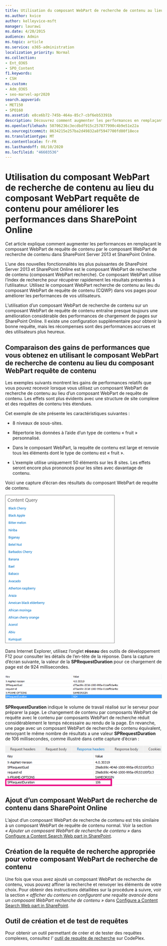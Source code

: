 ```yaml
---
title: Utilisation du composant WebPart de recherche de contenu au lieu du composant WebPart requête de contenu pour améliorer les performances dans SharePoint Online
ms.author: kvice
author: kelleyvice-msft
manager: laurawi
ms.date: 4/20/2015
audience: Admin
ms.topic: article
ms.service: o365-administration
localization_priority: Normal
ms.collection:
- Ent_O365
- SPO_Content
f1.keywords:
- CSH
ms.custom:
- Adm_O365
- seo-marvel-apr2020
search.appverid:
- MET150
- SPO160
ms.assetid: e8ce6b72-745b-464a-85c7-cbf6eb53391b
description: Découvrez comment augmenter les performances en remplaçant le composant WebPart de requête de contenu par le composant WebPart de recherche de contenu dans SharePoint Server 2013 et SharePoint Online.
ms.openlocfilehash: 50706236c3ecdbdf915c257877990c4b9e51e22a
ms.sourcegitcommit: 8634215e257ba2d49832a8f5947700fd00f18ece
ms.translationtype: MT
ms.contentlocale: fr-FR
ms.lasthandoff: 08/10/2020
ms.locfileid: "46603536"
---
```

# <a name="using-content-search-web-part-instead-of-content-query-web-part-to-improve-performance-in-sharepoint-online"></a>Utilisation du composant WebPart de recherche de contenu au lieu du composant WebPart requête de contenu pour améliorer les performances dans SharePoint Online

Cet article explique comment augmenter les performances en remplaçant le composant WebPart de requête de contenu par le composant WebPart de recherche de contenu dans SharePoint Server 2013 et SharePoint Online.
  
L’une des nouvelles fonctionnalités les plus puissantes de SharePoint Server 2013 et SharePoint Online est le composant WebPart de recherche de contenu (composant WebPart recherche). Ce composant WebPart utilise l’index de recherche pour récupérer rapidement les résultats présentés à l’utilisateur. Utilisez le composant WebPart recherche de contenu au lieu du composant WebPart de requête de contenu (CQWP) dans vos pages pour améliorer les performances de vos utilisateurs.
  
L’utilisation d’un composant WebPart de recherche de contenu sur un composant WebPart de requête de contenu entraîne presque toujours une amélioration considérable des performances de chargement de pages sur SharePoint Online. Il existe une configuration supplémentaire pour obtenir la bonne requête, mais les récompenses sont des performances accrues et des utilisateurs plus heureux.
  
## <a name="comparing-the-performance-gain-you-get-from-using-content-search-web-part-instead-of-content-query-web-part"></a>Comparaison des gains de performances que vous obtenez en utilisant le composant WebPart de recherche de contenu au lieu du composant WebPart requête de contenu

Les exemples suivants montrent les gains de performances relatifs que vous pouvez recevoir lorsque vous utilisez un composant WebPart de recherche de contenu au lieu d’un composant WebPart de requête de contenu. Les effets sont plus évidents avec une structure de site complexe et des requêtes de contenu très étendues.
  
Cet exemple de site présente les caractéristiques suivantes :
  
- 8 niveaux de sous-sites.
    
- Répertorie les données à l’aide d’un type de contenu « fruit » personnalisé.
    
- Dans le composant WebPart, la requête de contenu est large et renvoie tous les éléments dont le type de contenu est « fruit ».
    
- L’exemple utilise uniquement 50 éléments sur les 8 sites. Les effets seront encore plus prononcés pour les sites avec davantage de contenu.
    
Voici une capture d’écran des résultats du composant WebPart de requête de contenu.
  
![Figure illustrant la requête de contenu pour le composant WebPart](media/b3d41f20-dfe5-46ed-9c0a-31057e82de33.png)
  
Dans Internet Explorer, utilisez l’onglet **réseau** des outils de développement F12 pour consulter les détails de l’en-tête de la réponse. Dans la capture d’écran suivante, la valeur de la **SPRequestDuration** pour ce chargement de page est de 924 millisecondes. 
  
![Capture d’écran montrant la durée de demande de 924](media/343571f2-a249-4de2-bc11-2cee93498aea.png)
  
 **SPRequestDuration** indique le volume de travail réalisé sur le serveur pour préparer la page. Le changement de contenu par composants WebPart de requête avec le contenu par composants WebPart de recherche réduit considérablement le temps nécessaire au rendu de la page. En revanche, une page avec un composant WebPart de recherche de contenu équivalent, renvoyant le même nombre de résultats a une valeur **SPRequestDuration** de 106 millisecondes, comme illustré dans cette capture d’écran : 
  
![Capture d’écran montrant la durée de demande de 106](media/b46387ac-660d-4e5e-a11c-cc430e912962.png)
  
## <a name="adding-a-content-search-web-part-in-sharepoint-online"></a>Ajout d’un composant WebPart de recherche de contenu dans SharePoint Online

L’ajout d’un composant WebPart de recherche de contenu est très similaire à un composant WebPart de requête de contenu normal. Voir la section *« Ajouter un composant WebPart de recherche de contenu »* dans [Configure a Content Search Web part in SharePoint](https://support.office.com/article/Configure-a-Content-Search-Web-Part-in-SharePoint-0dc16de1-dbe4-462b-babb-bf8338c36c9a).
  
## <a name="creating-the-right-search-query-for-your-content-search-web-part"></a>Création de la requête de recherche appropriée pour votre composant WebPart de recherche de contenu

Une fois que vous avez ajouté un composant WebPart de recherche de contenu, vous pouvez affiner la recherche et renvoyer les éléments de votre choix. Pour obtenir des instructions détaillées sur la procédure à suivre, voir la section *« afficher du contenu en configurant une requête avancée dans un composant WebPart recherche de contenu »* dans [Configure a Content Search Web part in SharePoint](https://support.office.com/article/Configure-a-Content-Search-Web-Part-in-SharePoint-0dc16de1-dbe4-462b-babb-bf8338c36c9a).
  
## <a name="query-building-and-testing-tool"></a>Outil de création et de test de requêtes

Pour obtenir un outil permettant de créer et de tester des requêtes complexes, consultez l' [outil de requête de recherche](https://sp2013searchtool.codeplex.com/) sur CodePlex. 
  

